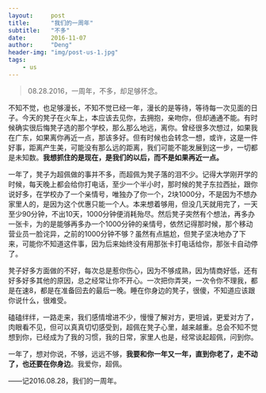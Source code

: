 ```yaml
---
layout:     post
title:      "我们的一周年"
subtitle:   "不多"
date:       2016-11-07
author:     "Deng"
header-img: "img/post-us-1.jpg"
tags:
    - us
---
```

>08.28.2016，一周年，不多，却足够怀念。

不知不觉，也足够漫长，不知不觉已经一年，漫长的是等待，等待每一次见面的日子。今天的凳子在火车上，本应该去见你，去拥抱，亲吻你，但却通通不能。有时候确实很后悔凳子选的那个学校，那么那么地远，离你。曾经很多次想过，如果我在广东，如果离你再近一点，那该多好。但有时候也会转念一想，或许，这是一件好事，距离产生美，可能没有那么远的距离，我们可能不能发展到这一步，一切都是未知数。**我想抓住的是现在，是我们的以后，而不是如果再近一点。**

一年了，凳子为超佩做的事并不多，而超佩为凳子落的泪不少。记得大学刚开学的时候，每天晚上都会给你打电话，至少一个半小时，那时候的凳子东拉西扯，跟你说好多，在学校办了一个亲情号，唯独办了你一个，2块1000分，不是因为不想办家里人的，是因为这个优惠只能一个人。本来想着够用，但没几天就用完了，一天至少90分钟，不出10天，1000分钟便消耗殆尽。然后凳子突然有个想法，再多办一张卡，为的是能够再多办一个1000分钟的亲情号，依然记得那时候，那个移动营业员一脸诧异，之前的1000分钟不够？虽然有点尴尬，但凳子坚决地办了下来，可能你不知道这件事，因为后来始终没有用那张卡打电话给你，那张卡自动停了。

凳子好多方面做的不好，每次总是惹你伤心，因为不够成熟，因为情商好低，还有好多好多其他的原因，总之经常让你不开心。一次把你弄哭，一次令你不理我，都是在速8，都是在准备回去的最后一晚。睡在你身边的凳子，很傻，不知道应该跟你说什么，很难受。

磕磕绊绊，一路走来，我们感情增进不少，慢慢了解对方，更坦诚，更爱对方了，肉眼看不见，但可以真真切切感受到，超佩在凳子心里，越来越重。总会不知不觉想到你，已经成为了我的习惯，我的日常，家里人也是，经常谈起超佩，问到你。

一年了，想对你说，不够，远远不够，**我要和你一年又一年，直到你老了，走不动了，也还要在你身边**。我爱你，超佩。

——记2016.08.28，我们的一周年。